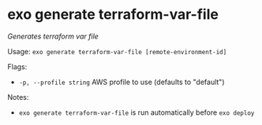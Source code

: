 # exo generate terraform-var-file

_Generates terraform var file_

Usage: `exo generate terraform-var-file [remote-environment-id]`

Flags:
- `-p, --profile string`  AWS profile to use (defaults to "default")

Notes:
- `exo generate terraform-var-file` is run automatically before `exo deploy`
